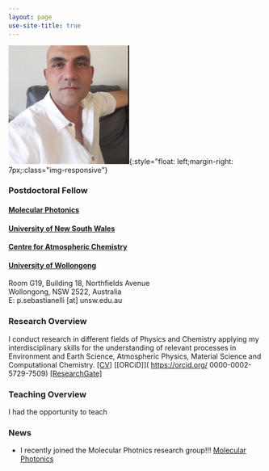 ```yaml
---
layout: page
use-site-title: true
---
```


![profile-pic](/assets/img/Paolo_resized.png){:style="float: left;margin-right: 7px;:class="img-responsive"}
### Postdoctoral Fellow
#### [Molecular Photonics](https://molecularphotonics.sydney/)<br />
#### [University of New South Wales](https://www.unsw.edu.au/)
#### [Centre for Atmospheric Chemistry](https://www.uow.edu.au/science-medicine-health/research/centre-for-atmospheric-chemistry/)<br />
#### [University of Wollongong](https://www.uow.edu.au/)

Room G19, Building 18, Northfields Avenue  
Wollongong, NSW 2522, Australia   
E: p.sebastianelli [at] unsw.edu.au 

### Research Overview
I conduct research in different fields of Physics and Chemistry applying my interdisciplinary skills for the understanding of relevant processes in Environment 
and Earth Science, Atmospheric Physics, Material Science and Computational Chemistry. 
[[CV]](pdfs/CV_pagina.pdf) [[ORCiD]]( https://orcid.org/
0000-0002-5729-7509) [[ResearchGate]](https://scholars.uow.edu.au/display/jenny_fisher)

### Teaching Overview
I had the opportunity to teach 

### News

- I recently joined the Molecular Photnics research group!!! [Molecular Photonics](https://molecularphotonics.sydney/)<br />
